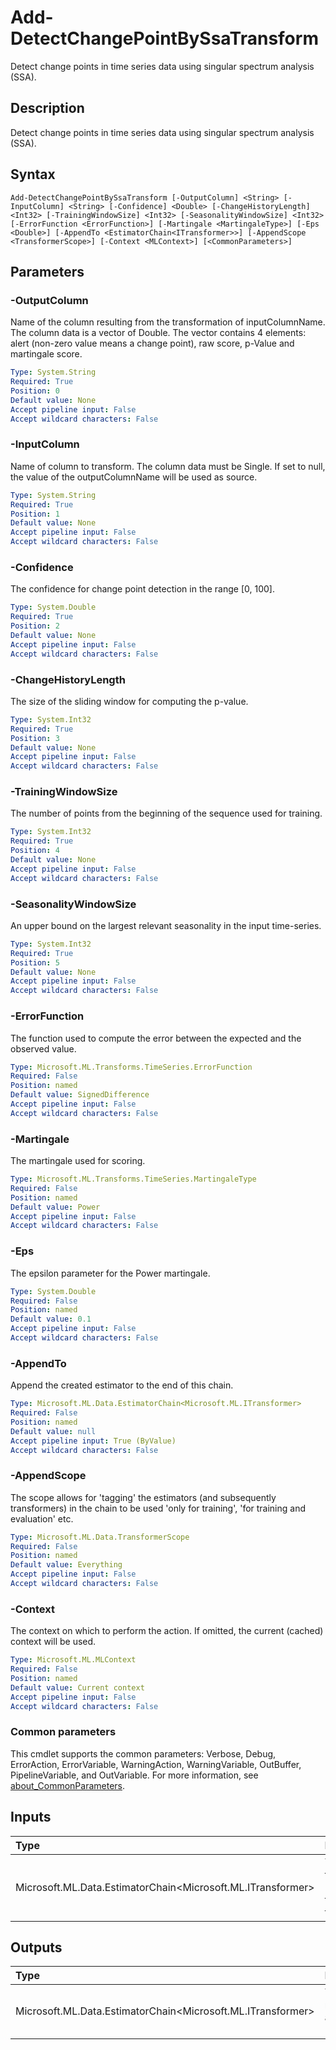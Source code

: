 # Add-DetectChangePointBySsaTransform

Detect change points in time series data using singular spectrum analysis (SSA).

## Description

Detect change points in time series data using singular spectrum analysis (SSA).

## Syntax

```
Add-DetectChangePointBySsaTransform [-OutputColumn] <String> [-InputColumn] <String> [-Confidence] <Double> [-ChangeHistoryLength] <Int32> [-TrainingWindowSize] <Int32> [-SeasonalityWindowSize] <Int32> [-ErrorFunction <ErrorFunction>] [-Martingale <MartingaleType>] [-Eps <Double>] [-AppendTo <EstimatorChain<ITransformer>>] [-AppendScope <TransformerScope>] [-Context <MLContext>] [<CommonParameters>]
```

## Parameters

### -OutputColumn

Name of the column resulting from the transformation of inputColumnName. The column data is a vector of Double. The vector contains 4 elements: alert (non-zero value means a change point), raw score, p-Value and martingale score.

```yaml
Type: System.String
Required: True
Position: 0
Default value: None
Accept pipeline input: False
Accept wildcard characters: False
```

### -InputColumn

Name of column to transform. The column data must be Single. If set to null, the value of the outputColumnName will be used as source.

```yaml
Type: System.String
Required: True
Position: 1
Default value: None
Accept pipeline input: False
Accept wildcard characters: False
```

### -Confidence

The confidence for change point detection in the range [0, 100].

```yaml
Type: System.Double
Required: True
Position: 2
Default value: None
Accept pipeline input: False
Accept wildcard characters: False
```

### -ChangeHistoryLength

The size of the sliding window for computing the p-value.

```yaml
Type: System.Int32
Required: True
Position: 3
Default value: None
Accept pipeline input: False
Accept wildcard characters: False
```

### -TrainingWindowSize

The number of points from the beginning of the sequence used for training.

```yaml
Type: System.Int32
Required: True
Position: 4
Default value: None
Accept pipeline input: False
Accept wildcard characters: False
```

### -SeasonalityWindowSize

An upper bound on the largest relevant seasonality in the input time-series.

```yaml
Type: System.Int32
Required: True
Position: 5
Default value: None
Accept pipeline input: False
Accept wildcard characters: False
```

### -ErrorFunction

The function used to compute the error between the expected and the observed value.

```yaml
Type: Microsoft.ML.Transforms.TimeSeries.ErrorFunction
Required: False
Position: named
Default value: SignedDifference
Accept pipeline input: False
Accept wildcard characters: False
```

### -Martingale

The martingale used for scoring.

```yaml
Type: Microsoft.ML.Transforms.TimeSeries.MartingaleType
Required: False
Position: named
Default value: Power
Accept pipeline input: False
Accept wildcard characters: False
```

### -Eps

The epsilon parameter for the Power martingale.

```yaml
Type: System.Double
Required: False
Position: named
Default value: 0.1
Accept pipeline input: False
Accept wildcard characters: False
```

### -AppendTo

Append the created estimator to the end of this chain.

```yaml
Type: Microsoft.ML.Data.EstimatorChain<Microsoft.ML.ITransformer>
Required: False
Position: named
Default value: null
Accept pipeline input: True (ByValue)
Accept wildcard characters: False
```

### -AppendScope

The scope allows for 'tagging' the estimators (and subsequently transformers) in the chain to be used 'only for training', 'for training and evaluation' etc.

```yaml
Type: Microsoft.ML.Data.TransformerScope
Required: False
Position: named
Default value: Everything
Accept pipeline input: False
Accept wildcard characters: False
```

### -Context

The context on which to perform the action. If omitted, the current (cached) context will be used.

```yaml
Type: Microsoft.ML.MLContext
Required: False
Position: named
Default value: Current context
Accept pipeline input: False
Accept wildcard characters: False
```

### Common parameters

This cmdlet supports the common parameters: Verbose, Debug, ErrorAction, ErrorVariable, WarningAction, WarningVariable, OutBuffer, PipelineVariable, and OutVariable. For more information, see [about_CommonParameters](https://go.microsoft.com/fwlink/?LinkID=113216).

## Inputs

| Type | Description |
|:---|:---|
| Microsoft.ML.Data.EstimatorChain<Microsoft.ML.ITransformer> | You can pipe the EstimatorChain to append to this cmdlet. |

## Outputs

| Type | Description |
|:---|:---|
| Microsoft.ML.Data.EstimatorChain<Microsoft.ML.ITransformer> | This cmdlet returns the appended EstimatorChain. |


